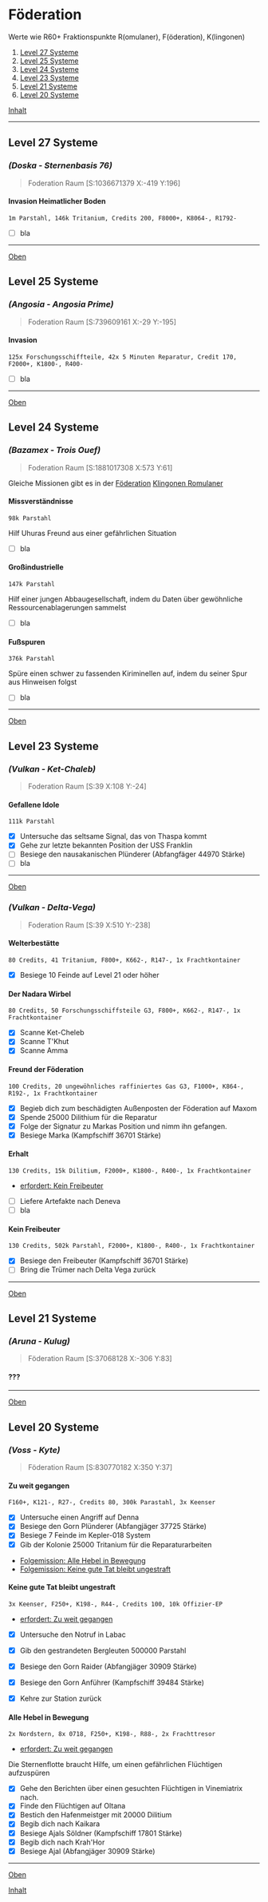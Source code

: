# Föderation

Werte wie R60+ Fraktionspunkte R(omulaner), F(öderation), K(lingonen)

1. [Level 27 Systeme](mFöderation.md#level-27-systeme)
1. [Level 25 Systeme](mFöderation.md#level-25-systeme)
2. [Level 24 Systeme](mFöderation.md#level-24-systeme)
3. [Level 23 Systeme](mFöderation.md#level-23-systeme)
4. [Level 21 Systeme](mFöderation.md#level-21-systeme)
5. [Level 20 Systeme](mFöderation.md#level-20-systeme)

[Inhalt](README.md#inhalt)

---

## Level 27 Systeme

### _**(Doska - Sternenbasis 76)**_
> Foderation Raum [S:1036671379 X:-419 Y:196]

#### Invasion Heimatlicher Boden
`1m Parstahl, 146k Tritanium, Credits 200, F8000+, K8064-, R1792-`
- [ ] bla

---
[Oben](#föderation)


## Level 25 Systeme

### _**(Angosia - Angosia Prime)**_
> Foderation Raum [S:739609161 X:-29 Y:-195]

#### Invasion
`125x Forschungsschiffteile, 42x 5 Minuten Reparatur, Credit 170, F2000+, K1800-, R400-`
- [ ] bla

---
[Oben](#föderation)


## Level 24 Systeme

### _**(Bazamex - Trois Ouef)**_
> Foderation Raum [S:1881017308 X:573 Y:61]

Gleiche Missionen gibt es in der 
[Föderation](mFöderation.md#level-24-systeme)
[Klingonen ](mKlingonen.md#level-24-systeme)
[Romulaner ](mRomulaner.md#level-24-systeme)

#### Missverständnisse
`98k Parstahl`

Hilf Uhuras Freund aus einer gefährlichen Situation
- [ ] bla


#### Großindustrielle
`147k Parstahl`

Hilf einer jungen Abbaugesellschaft, indem du Daten über gewöhnliche Ressourcenablagerungen sammelst
- [ ] bla


#### Fußspuren
`376k Parstahl`

Spüre einen schwer zu fassenden Kiriminellen auf, indem du seiner Spur aus Hinweisen folgst
- [ ] bla


---
[Oben](#föderation)


## Level 23 Systeme

### _**(Vulkan - Ket-Chaleb)**_
> Foderation Raum [S:39 X:108 Y:-24]

#### Gefallene Idole
`111k Parstahl`
- [x] Untersuche das seltsame Signal, das von Thaspa kommt
- [x] Gehe zur letzte bekannten Position der USS Franklin
- [ ] Besiege den nausakanischen Plünderer (Abfangfäger 44970 Stärke)
- [ ] bla

---
[Oben](#föderation)


### _**(Vulkan - Delta-Vega)**_
> Foderation Raum [S:39 X:510 Y:-238]

#### Welterbestätte 
`80 Credits, 41 Tritanium, F800+, K662-, R147-, 1x Frachtkontainer`
- [x] Besiege 10 Feinde auf Level 21 oder höher

#### Der Nadara Wirbel
`80 Credits, 50 Forschungsschiffsteile G3, F800+, K662-, R147-, 1x Frachtkontainer`
- [x] Scanne Ket-Cheleb
- [x] Scanne T'Khut
- [x] Scanne Amma

#### Freund der Föderation
`100 Credits, 20 ungewöhnliches raffiniertes Gas G3, F1000+, K864-, R192-, 1x Frachtkontainer`
- [x] Begieb dich zum beschädigten Außenposten der Föderation auf Maxom
- [x] Spende 25000 Dilithium für die Reparatur
- [x] Folge der Signatur zu Markas Position und nimm ihn gefangen.
- [x] Besiege Marka (Kampfschiff 36701 Stärke)

#### Erhalt
`130 Credits, 15k Dilitium, F2000+, K1800-, R400-, 1x Frachtkontainer` 
- [erfordert: Kein Freibeuter](#kein-freibeuter)
- [ ] Liefere Artefakte nach Deneva
- [ ] bla

#### Kein Freibeuter
`130 Credits, 502k Parstahl, F2000+, K1800-, R400-, 1x Frachtkontainer`
- [x] Besiege den Freibeuter (Kampfschiff 36701 Stärke)
- [ ] Bring die Trümer nach Delta Vega zurück

---
[Oben](#föderation)


## Level 21 Systeme

### _**(Aruna - Kulug)**_
> Föderation Raum [S:37068128 X:-306 Y:83]

#### ???

---
[Oben](#föderation)


## Level 20 Systeme

### _**(Voss - Kyte)**_
> Föderation Raum [S:830770182 X:350 Y:37]

#### Zu weit gegangen
`F160+, K121-, R27-, Credits 80, 300k Parastahl, 3x Keenser`
- [x] Untersuche einen Angriff auf Denna
- [x] Besiege den Gorn Plünderer (Abfangjäger 37725 Stärke)
- [x] Besiege 7 Feinde im Kepler-018 System
- [x] Gib der Kolonie 25000 Tritanium für die Reparaturarbeiten
- [Folgemission: Alle Hebel in Bewegung](#alle-hebel-in-bewegung)
- [Folgemission: Keine gute Tat bleibt ungestraft](#keine-gute-tat-bleibt-ungestraft)


#### Keine gute Tat bleibt ungestraft
`3x Keenser, F250+, K198-, R44-, Credits 100, 10k Offizier-EP`
- [erfordert: Zu weit gegangen](#zu-weit-gegangen)
- [x] Untersuche den Notruf in Labac
- [x] Gib den gestrandeten Bergleuten 500000 Parstahl
- [x] Besiege den Gorn Raider (Abfangjäger 30909 Stärke)
- [x] Besiege den Gorn Anführer (Kampfschiff 39484 Stärke)
- [x] Kehre zur Station zurück


#### Alle Hebel in Bewegung
`2x Nordstern, 8x 0718, F250+, K198-, R88-, 2x Frachttresor`
- [erfordert: Zu weit gegangen](#zu-weit-gegangen)
  
Die Sternenflotte braucht Hilfe, um einen gefährlichen Flüchtigen aufzuspüren
- [x] Gehe den Berichten über einen gesuchten Flüchtigen in Vinemiatrix nach.
- [x] Finde den Flüchtigen auf Oltana
- [x] Bestich den Hafenmeistger mit 20000 Dilitium
- [x] Begib dich nach Kaikara
- [x] Besiege Ajals Söldner (Kampfschiff 17801 Stärke)
- [x] Begib dich nach Krah'Hor
- [x] Besiege Ajal (Abfangjäger 30909 Stärke)

---
[Oben](#föderation)


[Inhalt](README.md#inhalt)
